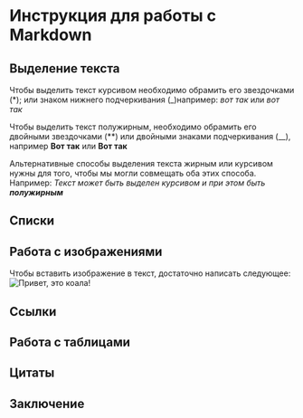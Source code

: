 # Инструкция для работы с Markdown

## Выделение текста

Чтобы выделить текст курсивом необходимо обрамить его звездочками (*); или знаком нижнего подчеркивания (_)например: *вот так* или _вот так_

Чтобы выделить текст полужирным, необходимо обрамить его двойными звездочками (**) или двойными знаками подчеркивания (__), например **Вот так** или __Вот так__

Альтернативные способы выделения текста жирным или курсивом нужны для того, чтобы мы могли совмещать оба этих способа. Например:
_Текст может быть выделен курсивом и при этом быть **полужирным**_

## Списки

## Работа с изображениями
Чтобы вставить изображение в текст, достаточно написать следующее:
![Привет, это коала!](Koala.jpg)

## Ссылки

## Работа с таблицами

## Цитаты

## Заключение